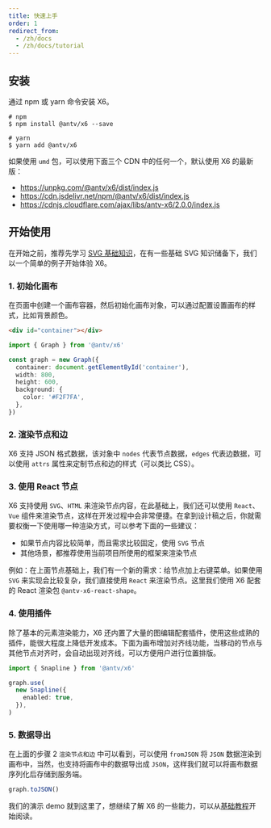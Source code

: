 ```yaml
---
title: 快速上手
order: 1
redirect_from:
  - /zh/docs
  - /zh/docs/tutorial
---
```


## 安装

通过 npm 或 yarn 命令安装 X6。

```shell
# npm
$ npm install @antv/x6 --save

# yarn
$ yarn add @antv/x6
```

如果使用 `umd` 包，可以使用下面三个 CDN 中的任何一个，默认使用 X6 的最新版：

- https://unpkg.com/@antv/x6/dist/index.js
- https://cdn.jsdelivr.net/npm/@antv/x6/dist/index.js
- https://cdnjs.cloudflare.com/ajax/libs/antv-x6/2.0.0/index.js

## 开始使用

在开始之前，推荐先学习 [SVG 基础知识](https://codepen.io/HunorMarton/full/PoGbgqj)，在有一些基础 SVG 知识储备下，我们以一个简单的例子开始体验 X6。

### 1. 初始化画布

在页面中创建一个画布容器，然后初始化画布对象，可以通过配置设置画布的样式，比如背景颜色。

```html
<div id="container"></div>
```

```ts
import { Graph } from '@antv/x6'

const graph = new Graph({
  container: document.getElementById('container'),
  width: 800,
  height: 600,
  background: {
    color: '#F2F7FA',
  },
})
```

### 2. 渲染节点和边

X6 支持 JSON 格式数据，该对象中 `nodes` 代表节点数据，`edges` 代表边数据，可以使用 `attrs` 属性来定制节点和边的样式（可以类比 CSS）。

<code id="helloworld" src="@/src/tutorial/getting-started/helloworld/index.tsx"></code>

### 3. 使用 React 节点

X6 支持使用 `SVG`、`HTML` 来渲染节点内容，在此基础上，我们还可以使用 `React`、`Vue` 组件来渲染节点，这样在开发过程中会非常便捷。在拿到设计稿之后，你就需要权衡一下使用哪一种渲染方式，可以参考下面的一些建议：

- 如果节点内容比较简单，而且需求比较固定，使用 `SVG` 节点
- 其他场景，都推荐使用当前项目所使用的框架来渲染节点

例如：在上面节点基础上，我们有一个新的需求：给节点加上右键菜单。如果使用 `SVG` 来实现会比较复杂，我们直接使用 `React` 来渲染节点。这里我们使用 X6 配套的 React 渲染包 `@antv-x6-react-shape`。

<code id="react-shape" src="@/src/tutorial/getting-started/react-shape/index.tsx"></code>

### 4. 使用插件

除了基本的元素渲染能力，X6 还内置了大量的图编辑配套插件，使用这些成熟的插件，能很大程度上降低开发成本。下面为画布增加对齐线功能，当移动的节点与其他节点对齐时，会自动出现对齐线，可以方便用户进行位置排版。

```ts
import { Snapline } from '@antv/x6'

graph.use(
  new Snapline({
    enabled: true,
  }),
)
```

<code id="use-plugin" src="@/src/tutorial/getting-started/use-plugin/index.tsx"></code>

### 5. 数据导出

在上面的步骤 2 `渲染节点和边` 中可以看到，可以使用 `fromJSON` 将 `JSON` 数据渲染到画布中，当然，也支持将画布中的数据导出成 `JSON`，这样我们就可以将画布数据序列化后存储到服务端。

```ts
graph.toJSON()
```

我们的演示 demo 就到这里了，想继续了解 X6 的一些能力，可以从[基础教程](/tutorial/basic/graph)开始阅读。
